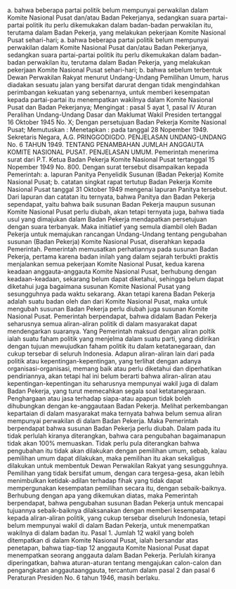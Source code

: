  a. bahwa beberapa partai politik belum mempunyai perwakilan dalam Komite Nasional Pusat dan/atau Badan Pekerjanya, sedangkan suara partai-partai politik itu perlu dikemukakan dalam badan-badan perwakilan itu, terutama dalam Badan Pekerja, yang melakukan pekerjaan Komite Nasional Pusat sehari-hari;
a. bahwa beberapa partai politik belum mempunyai perwakilan dalam Komite Nasional Pusat dan/atau Badan Pekerjanya, sedangkan suara partai-partai politik itu perlu dikemukakan dalam badan-badan perwakilan itu, terutama dalam Badan Pekerja, yang melakukan pekerjaan Komite Nasional Pusat sehari-hari;
b. bahwa sebelum terbentuk Dewan Perwakilan Rakyat menurut Undang-Undang Pemilihan Umum, harus diadakan sesuatu jalan yang bersifat darurat dengan tidak mengindahkan perimbangan kekuatan yang sebenarnya, untuk memberi kesempatan kepada partai-partai itu menempatkan wakilnya dalam Komite Nasional Pusat dan Badan Pekerjanya;
Mengingat :
 pasal 5 ayat 1, pasal IV Aturan Peralihan Undang-Undang Dasar dan Maklumat Wakil Presiden tertanggal 16 Oktober 1945 No. X; Dengan persetujuan Badan Pekerja Komite Nasional Pusat; Memutuskan : Menetapkan : pada tanggal 28 Nopember 1949. Sekretaris Negara, A.G. PRINGGODIGDO. PENJELASAN UNDANG-UNDANG No. 6 TAHUN 1949. TENTANG PENAMBAHAN JUMLAH ANGGAUTA KOMITE NASIONAL PUSAT. PENJELASAN UMUM. Pemerintah menerima surat dari P.T. Ketua Badan Pekerja Komite Nasional Pusat tertanggal 15 Nopember 1949 No. 800. Dengan surat tersebut disampaikan kepada Pemerintah:
a. lapuran Panitya Penyelidik Susunan (Badan Pekerja) Komite Nasional Pusat;
b. catatan singkat rapat tertutup Badan Pekerja Komite Nasional Pusat tanggal 31 Oktober 1949 mengenai lapuran Panitya tersebut. Dari lapuran dan catatan itu ternyata, bahwa Panitya dan Badan Pekerja sependapat, yaitu bahwa baik susunan Badan Pekerja maupun susunan Komite Nasional Pusat perlu diubah, akan tetapi ternyata juga, bahwa tiada usul yang dimajukan dalam Badan Pekerja mendapatkan persetujuan dengan suara terbanyak. Maka initiatief yang semula diambil oleh Badan Pekerja untuk memajukan rancangan Undang-Undang tentang pengubahan susunan (Badan Pekerja) Komite Nasional Pusat, diserahkan kepada Pemerintah. Pemerintah memusatkan perhatiannya pada susunan Badan Pekerja, pertama karena badan inilah yang dalam sejarah terbukti praktis menjalankan semua pekerjaan Komite Nasional Pusat, kedua karena keadaan anggauta-anggauta Komite Nasional Pusat, berhubung dengan keadaan-keadaan, sekarang belum dapat diketahui, sehingga belum dapat diketahui juga bagaimana susunan Komite Nasional Pusat yang sesungguhnya pada waktu sekarang. Akan tetapi karena Badan Pekerja adalah suatu badan oleh dan dari Komite Nasional Pusat, maka untuk mengubah susunan Badan Pekerja perlu diubah juga susunan Komite Nasional Pusat. Pemerintah berpendapat, bahwa didalam Badan Pekerja seharusnya semua aliran-aliran politik di dalam masyarakat dapat mendengarkan suaranya. Yang Pemerintah maksud dengan aliran poltik ialah suatu faham politik yang menjelma dalam suatu parti, yang didirikan dengan tujuan mewujudkan faham politik itu dalam ketatanegaraan, dan cukup tersebar di seluruh Indonesia. Adapun aliran-aliran lain dari pada politik atau kepentingan-kepentingan, yang terlihat dengan adanya organisasi-organisasi, memang baik atau perlu diketahui dan diperhatikan pendiriannya, akan tetapi hal ini belum berarti bahwa aliran-aliran atau kepentingan-kepentingan itu seharusnya mempunyai wakil juga di dalam Badan Pekerja, yang turut memecahkan segala soal ketatanegaraan. Penghargaan atau jasa terhadap siapa-atau apapun tidak boleh dihubungkan dengan ke-anggautaan Badan Pekerja. Melihat perkembangan kepartaian di dalam masyarakat maka ternyata bahwa belum semua aliran mempunyai perwakilan di dalam Badan Pekerja. Maka Pemerintah berpendapat bahwa susunan Badan Pekerja perlu diubah. Dalam pada itu tidak perlulah kiranya diterangkan, bahwa cara pengubahan bagaimanapun tidak akan 100% memuaskan. Tidak perlu pula diterangkan bahwa pengubahan itu tidak akan dilakukan dengan pemilihan umum, sebab, kalau pemilihan umum dapat dilakukan, maka pemilihan itu akan sekaligus dilakukan untuk membentuk Dewan Perwakilan Rakyat yang sesungguhnya. Pemilihan yang tidak bersifat umum, dengan cara tergesa-gesa, akan lebih menimbulkan ketidak-adilan terhadap fihak yang tidak dapat mempergunakan kesempatan pemilihan secara itu, dengan sebaik-baiknya. Berhubung dengan apa yang dikemukan diatas, maka Pemerintah berpendapat, bahwa pengubahan susunan Badan Pekerja untuk mencapai tujuannya sebaik-baiknya dilaksanakan dengan memberi kesempatan kepada aliran-aliran politik, yang cukup tersebar diseluruh Indonesia, tetapi belum mempunyai wakil di dalam Badan Pekerja, untuk menempatkan wakilnya di dalam badan itu. Pasal 1. Jumlah 12 wakil yang boleh ditempatkan di dalam Komite Nasional Pusat, ialah bersandar atas penetapan, bahwa tiap-tiap 12 anggauta Komite Nasional Pusat dapat menempatkan seorang anggauta dalam Badan Pekerja. Perlulah kiranya diperingatkan, bahwa aturan-aturan tentang mengajukan calon-calon dan pengangkatan anggautaanggauta, tercantum dalam pasal 2 dan pasal 6 Peraturan Presiden No. 6 tahun 1946, masih berlaku.